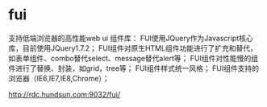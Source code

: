 fui
===

支持低端浏览器的高性能web ui 组件库：
  FUI使用JQuery作为Javascript核心库，目前使用JQuery1.7.2；
  FUI组件对原生HTML组件功能进行了扩充和替代，如表单组件、combo替代select、message替代alert等；
  FUI组件对性能慢的组件进行了替换、封装，如grid，tree等；
  FUI组件样式统一风格；
  FUI组件支持的浏览器（IE6,IE7,IE8,Chrome）；

http://rdc.hundsun.com:9032/fui/
